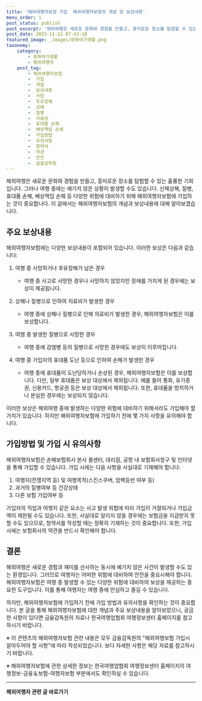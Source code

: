 ```yaml
---
title: '해외여행자보험 가입  해외여행자보험의 개념 및 보상내용'
menu_order: 1
post_status: publish
post_excerpt: '해외여행은 새로운 문화와 경험을 만들고, 흥미로운 장소를 탐험할 수 있는 훌륭한 기회입니다. 그러나 여행 중에는 예기치 않은 상황이 발생할 수도 있습니다. 신체상해, 질병, 휴대품 손해, 배상책임 손해 등 다양한 위험에 대비하기 위해 해외여행자보험에 가입하는 것이 중요합니다. 이 글에서는 해외여행자보험의 개념과 보상내용에 대해 알아보겠습니다.'
post_date: 2023-11-12 07:43:18
featured_image: _images/문화여가생활.png
taxonomy:
    category:
        - 문화여가생활
        - 해외여행자
    post_tag:
        - 해외여행자보험
        -  가입
        -  개념
        -  보상내용
        -  사망
        -  후유장해
        -  상해
        -  질병
        -  치료비
        -  휴대품 손해
        -  배상책임 손해
        -  가입방법
        -  유의사항
        -  청약서
        -  약관
        -  안전
        -  금융감독원
---
```



해외여행은 새로운 문화와 경험을 만들고, 흥미로운 장소를 탐험할 수 있는 훌륭한 기회입니다. 그러나 여행 중에는 예기치 않은 상황이 발생할 수도 있습니다. 신체상해, 질병, 휴대품 손해, 배상책임 손해 등 다양한 위험에 대비하기 위해 해외여행자보험에 가입하는 것이 중요합니다. 이 글에서는 해외여행자보험의 개념과 보상내용에 대해 알아보겠습니다.

## 주요 보상내용

해외여행자보험에는 다양한 보상내용이 포함되어 있습니다. 이러한 보상은 다음과 같습니다:

1. 여행 중 사망하거나 후유장해가 남은 경우
   - 여행 중 사고로 사망한 경우나 사망하지 않았지만 장애를 가지게 된 경우에는 보상이 제공됩니다.

2. 상해나 질병으로 인하여 치료비가 발생한 경우
   - 여행 중에 상해나 질병으로 인해 의료비가 발생한 경우, 해외여행자보험은 이를 보상합니다.

3. 여행 중 발생한 질병으로 사망한 경우
   - 여행 중에 감염병 등의 질병으로 사망한 경우에도 보상이 이루어집니다.

4. 여행 중 가입자의 휴대품 도난 등으로 인하여 손해가 발생한 경우
   - 여행 중에 휴대품이 도난당하거나 손상된 경우, 해외여행자보험은 이를 보상합니다. 다만, 일부 휴대품은 보상 대상에서 제외됩니다. 예를 들어 통화, 유가증권, 신용카드, 항공권 등은 보상 대상에서 제외됩니다. 또한, 휴대품을 방치하거나 분실한 경우에는 보상되지 않습니다.

이러한 보상은 해외여행 중에 발생하는 다양한 위험에 대비하기 위해서라도 가입해야 할 가치가 있습니다. 하지만 해외여행자보험에 가입하기 전에 몇 가지 사항을 유의해야 합니다.

## 가입방법 및 가입 시 유의사항

해외여행자보험은 손해보험회사 본사 콜센터, 대리점, 공항 내 보험회사창구 및 인터넷을 통해 가입할 수 있습니다. 가입 시에는 다음 사항을 사실대로 기재해야 합니다:

1. 여행지(전쟁지역 등) 및 여행목적(스킨스쿠버, 암벽등반 여부 등)
2. 과거의 질병여부 등 건강상태
3. 다른 보험 가입여부 등

가입자의 직업과 여행지 같은 요소는 사고 발생 위험에 따라 가입이 거절되거나 가입금액이 제한될 수도 있습니다. 또한, 사실대로 알리지 않을 경우에는 보험금을 지급받지 못할 수도 있으므로, 청약서를 작성할 때는 정확히 기재하는 것이 중요합니다. 또한, 가입 시에는 보험회사의 약관을 반드시 확인해야 합니다.

## 결론

해외여행은 새로운 경험과 재미를 선사하는 동시에 예기치 않은 사건이 발생할 수도 있는 환경입니다. 그러므로 여행자는 어떠한 위험에 대비하여 안전을 중요시해야 합니다. 해외여행자보험은 여행 중 발생할 수 있는 다양한 위험에 대비하여 보상을 제공하는 중요한 도구입니다. 이를 통해 여행자는 여행 중에 안심하고 즐길 수 있습니다. 

하지만, 해외여행자보험에 가입하기 전에 가입 방법과 유의사항을 확인하는 것이 중요합니다. 본 글을 통해 해외여행자보험에 대한 개념과 주요 보상내용을 알아보았으니, 궁금한 사항이 있다면 금융감독원의 자료나 한국여행업협회 여행정보센터 홈페이지를 참고하시기 바랍니다.

※ 이 콘텐츠의 해외여행자보험 관련 내용은 모두 금융감독원의 "해외여행보험 가입시 알아두어야 할 사항"에 따라 작성되었습니다. 보다 자세한 사항은 해당 자료를 참고하시기 바랍니다.

※ 해외여행자보험에 관한 상세한 정보는 한국여행업협회 여행정보센터 홈페이지의 여행정보-금융＆보험-여행자보험 부분에서도 확인하실 수 있습니다.
<!-- wp:separator -->
<hr class="wp-block-separator has-alpha-channel-opacity"/>
<!-- /wp:separator -->

<!-- wp:group {"backgroundColor":"base","layout":{"type":"constrained"}} -->
<div class="wp-block-group has-base-background-color has-background"><!-- wp:paragraph {"align":"center","fontSize":"medium"} -->
<p class="has-text-align-center has-large-font-size"><strong>해외여행자 관련 글 바로가기</strong></p>
<!-- /wp:paragraph -->


<!-- wp:latest-posts
{"categories":[{"id":14870,"count":19,"description":"","link":"https://uknowlaw.com/category/%ed%95%b4%ec%99%b8%ec%97%ac%ed%96%89%ec%9e%90/","name":"해외여행자","slug":"해외여행자","taxonomy":"category","parent":0,"meta":[],"_links":{"self":[{"href":"https://uknowlaw.com/wp-json/wp/v2/categories/14870"}],"collection":[{"href":"https://uknowlaw.com/wp-json/wp/v2/categories"}],"about":[{"href":"https://uknowlaw.com/wp-json/wp/v2/taxonomies/category"}],"wp:post_type":[{"href":"https://uknowlaw.com/wp-json/wp/v2/posts?categories=14870"}],"curies":[{"name":"wp","href":"https://api.w.org/{rel}","templated":true}]}}],"postsToShow":100,"excerptLength":28,"postLayout":"grid","columns":2,"featuredImageAlign":"left","featuredImageSizeSlug":"large","fontSize":"small"} /--></div>
<!-- /wp:group -->